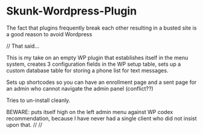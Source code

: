 # Skunk-Wordpress-Plugin
The fact that plugins frequently break each other resulting in a busted site is a good reason to avoid Wordpress

// That said...

This is my take on an empty WP plugin that establishes itself in the menu system, creates 3 configuration 
fields in the WP setup table, sets up a custom database table for storing a phone list for text messages. 

Sets up shortcodes so you can have an enrollment page and a sent page for an admin who cannot navigate
the admin panel (conflict??)

Tries to un-install cleanly.

BEWARE: puts itself high on the left admin menu against WP codex recommendation, because I have never 
had a single client who did not insist upon that.
//
//


